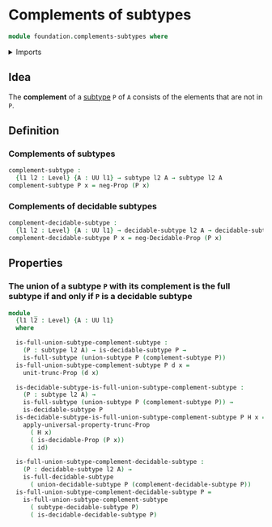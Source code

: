 # Complements of subtypes

```agda
module foundation.complements-subtypes where
```

<details><summary>Imports</summary>

```agda
open import foundation.decidable-propositions
open import foundation.decidable-subtypes
open import foundation.full-subtypes
open import foundation.negation
open import foundation.propositional-truncations
open import foundation.unions-subtypes
open import foundation.universe-levels

open import foundation-core.function-types
open import foundation-core.subtypes
```

</details>

## Idea

The **complement** of a [subtype](foundation-core.subtypes.md) `P` of `A`
consists of the elements that are not in `P`.

## Definition

### Complements of subtypes

```agda
complement-subtype :
  {l1 l2 : Level} {A : UU l1} → subtype l2 A → subtype l2 A
complement-subtype P x = neg-Prop (P x)
```

### Complements of decidable subtypes

```agda
complement-decidable-subtype :
  {l1 l2 : Level} {A : UU l1} → decidable-subtype l2 A → decidable-subtype l2 A
complement-decidable-subtype P x = neg-Decidable-Prop (P x)
```

## Properties

### The union of a subtype `P` with its complement is the full subtype if and only if `P` is a decidable subtype

```agda
module _
  {l1 l2 : Level} {A : UU l1}
  where

  is-full-union-subtype-complement-subtype :
    (P : subtype l2 A) → is-decidable-subtype P →
    is-full-subtype (union-subtype P (complement-subtype P))
  is-full-union-subtype-complement-subtype P d x =
    unit-trunc-Prop (d x)

  is-decidable-subtype-is-full-union-subtype-complement-subtype :
    (P : subtype l2 A) →
    is-full-subtype (union-subtype P (complement-subtype P)) →
    is-decidable-subtype P
  is-decidable-subtype-is-full-union-subtype-complement-subtype P H x =
    apply-universal-property-trunc-Prop
      ( H x)
      ( is-decidable-Prop (P x))
      ( id)

  is-full-union-subtype-complement-decidable-subtype :
    (P : decidable-subtype l2 A) →
    is-full-decidable-subtype
      ( union-decidable-subtype P (complement-decidable-subtype P))
  is-full-union-subtype-complement-decidable-subtype P =
    is-full-union-subtype-complement-subtype
      ( subtype-decidable-subtype P)
      ( is-decidable-decidable-subtype P)
```
